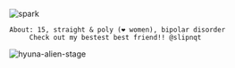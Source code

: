 
![spark](https://github.com/user-attachments/assets/81aac855-a3c5-4610-8199-6eae9d221643)

    About: 15, straight & poly (❤ women), bipolar disorder
         Check out my bestest best friend!! @slipnqt

![hyuna-alien-stage](https://github.com/user-attachments/assets/20b9b871-64d7-4d07-8d0e-ddca4eadec08)


<!---
grungedart/grungedart is a ✨ special ✨ repository because its `README.md` (this file) appears on your GitHub profile.
You can click the Preview link to take a look at your changes.
--->
